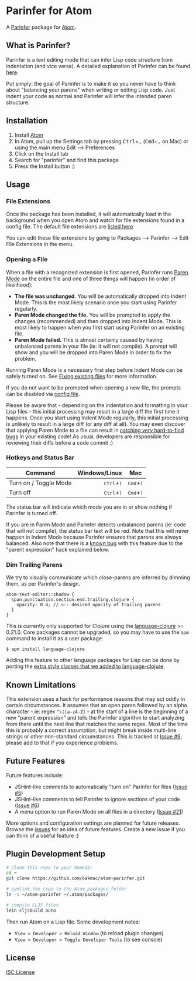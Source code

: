 # Parinfer for Atom

A [Parinfer] package for [Atom].

## What is Parinfer?

Parinfer is a text editing mode that can infer Lisp code structure from
indentation (and vice versa). A detailed explanation of Parinfer can be found
[here].

Put simply: the goal of Parinfer is to make it so you never have to think about
"balancing your parens" when writing or editing Lisp code. Just indent your code
as normal and Parinfer will infer the intended paren structure.

## Installation

1. Install [Atom]
1. In Atom, pull up the Settings tab by pressing <kbd>Ctrl</kbd>+<kbd>,</kbd>
   (<kbd>Cmd</kbd>+<kbd>,</kbd> on Mac) or using the main menu Edit -->
   Preferences
1. Click on the Install tab
1. Search for "parinfer" and find this package
1. Press the Install button :)

## Usage

### File Extensions

Once the package has been installed, it will automatically load in the
background when you open Atom and watch for file extensions found in a config
file. The default file extensions are [listed here].

You can edit these file extensions by going to Packages --> Parinfer --> Edit
File Extensions in the menu.

### Opening a File

When a file with a recognized extension is first opened, Parinfer runs [Paren
Mode] on the entire file and one of three things will happen (in order of
likelihood):

* **The file was unchanged.** You will be automatically dropped into Indent
  Mode. This is the most likely scenario once you start using Parinfer
  regularly.
* **Paren Mode changed the file.** You will be prompted to apply the changes
  (recommended) and then dropped into Indent Mode. This is most likely to happen
  when you first start using Parinfer on an existing file.
* **Paren Mode failed.** This is almost certainly caused by having unbalanced
  parens in your file (ie: it will not compile). A prompt will show and you will
  be dropped into Paren Mode in order to fix the problem.

Running Paren Mode is a necessary first step before Indent Mode can be safely
turned on. See [Fixing existing files] for more information.

If you do not want to be prompted when opening a new file, the prompts can be
disabled via [config file].

Please be aware that - depending on the indentation and formatting in your Lisp
files - this initial processing may result in a large diff the first time it
happens. Once you start using Indent Mode regularly, this initial processing is
unlikely to result in a large diff (or any diff at all). You may even discover
that applying Paren Mode to a file can result in [catching very hard-to-find
bugs] in your existing code! As usual, developers are responsible for reviewing
their diffs before a code commit :)

### Hotkeys and Status Bar

|  Command              | Windows/Linux                | Mac                         |
|-----------------------|-----------------------------:|-----------------------------|
| Turn on / Toggle Mode | <kbd>Ctrl</kbd>+<kbd>(</kbd> | <kbd>Cmd</kbd>+<kbd>(</kbd> |
| Turn off              | <kbd>Ctrl</kbd>+<kbd>)</kbd> | <kbd>Cmd</kbd>+<kbd>)</kbd> |

The status bar will indicate which mode you are in or show nothing if Parinfer
is turned off.

If you are in Paren Mode and Parinfer detects unbalanced parens (ie: code that
will not compile), the status bar text will be red. Note that this will never
happen in Indent Mode because Parinfer ensures that parens are always balanced.
Also note that there is a [known bug] with this feature due to the "parent
expression" hack explained below.

### Dim Trailing Parens

We try to visually communicate which close-parens are inferred by dimming them,
as per Parinfer's design.

```less
atom-text-editor::shadow {
  span.punctuation.section.end.trailing.clojure {
    opacity: 0.4; // <-- desired opacity of trailing parens
  }
}
```

This is currently only supported for Clojure using
the [language-clojure] >= 0.21.0. Core packages cannot be upgraded, so you
may have to use the `apm` command to install it as a user package:

```
$ apm install language-clojure
```

Adding this feature to other language packages for Lisp can be done by porting
the [extra style classes that we added to language-clojure][style-extras].

[language-clojure]:https://github.com/atom/language-clojure
[style-extras]:https://github.com/atom/language-clojure/pull/37/files

## Known Limitations

This extension uses a hack for performance reasons that may act oddly in certain
circumstances. It assumes that an open paren followed by an alpha character -
ie: regex `^\([a-zA-Z]` - at the start of a line is the beginning of a new
"parent expression" and tells the Parinfer algorithm to start analyzing from
there until the next line that matches the same regex. Most of the time this is
probably a correct assumption, but might break inside multi-line strings or
other non-standard circumstances. This is tracked at [Issue #9]; please add to
that if you experience problems.

## Future Features

Future features include:

* JSHint-like comments to automatically "turn on" Parinfer for files ([Issue #5](https://github.com/oakmac/atom-parinfer/issues/5))
* JSHint-like comments to tell Parinfer to ignore sections of your code ([Issue #6](https://github.com/oakmac/atom-parinfer/issues/6))
* A menu option to run Paren Mode on all files in a directory ([Issue #21](https://github.com/oakmac/atom-parinfer/issues/21))

More options and configuration settings are planned for future releases. Browse
the [issues] for an idea of future features. Create a new issue if you can think
of a useful feature :)

## Plugin Development Setup

```sh
# clone this repo to your homedir
cd ~
git clone https://github.com/oakmac/atom-parinfer.git

# symlink the repo to the Atom packages folder
ln -s ~/atom-parinfer ~/.atom/packages/

# compile CLJS files
lein cljsbuild auto
```

Then run Atom on a Lisp file.  Some development notes:

- `View > Developer > Reload Window` (to reload plugin changes)
- `View > Developer > Toggle Developer Tools` (to see console)

## License

[ISC License]

[here]:http://shaunlebron.github.io/parinfer/
[Parinfer]:http://shaunlebron.github.io/parinfer/
[Atom]:https://atom.io/
[listed here]:https://github.com/oakmac/atom-parinfer/blob/master/src-cljs/atom_parinfer/core.cljs#L65-L76
[issues]:https://github.com/oakmac/atom-parinfer/issues
[catching very hard-to-find bugs]:https://github.com/oakmac/atom-parinfer/commit/d4b49ec2636fd0530f3f2fbca9924db6c97d3a8f
[known bug]:https://github.com/oakmac/atom-parinfer/issues/32
[config file]:https://github.com/oakmac/atom-parinfer/issues/34#issuecomment-170146141
[Issue #9]:https://github.com/oakmac/atom-parinfer/issues/9
[Paren Mode]:http://shaunlebron.github.io/parinfer/#paren-mode
[Indent Mode]:http://shaunlebron.github.io/parinfer/#indent-mode
[Fixing existing files]:http://shaunlebron.github.io/parinfer/#fixing-existing-files
[ISC License]:LICENSE.md
